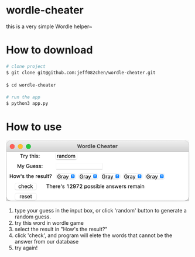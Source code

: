 # wordle-cheater
this is a very simple Wordle helper~

# How to download
``` zsh
# clone project
$ git clone git@github.com:jeff082chen/wordle-cheater.git

$ cd wordle-cheater

# run the app
$ python3 app.py
```

# How to use
<img src="https://github.com/jeff082chen/wordle_cheater/blob/main/exemple/image.png" width="500"/>  

1. type your guess in the input box, or click 'random' button to generate a random guess.
2. try this word in wordle game
3. select the result in "How's the result?"
4. click 'check', and program will elete the words that cannot be the answer from our database
5. try again!
